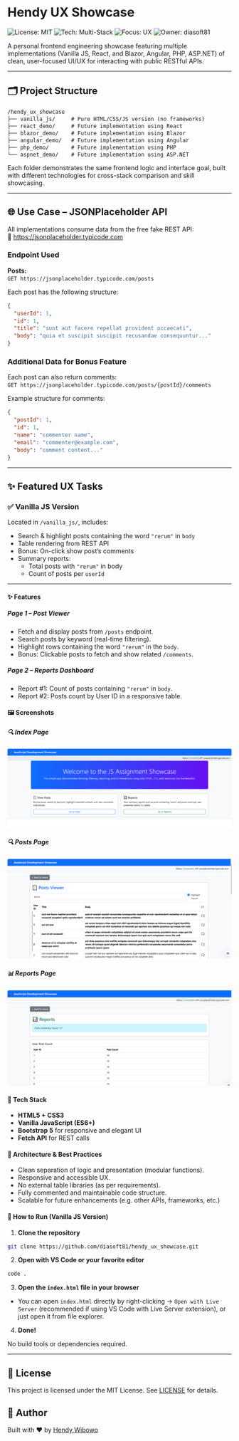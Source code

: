 # Hendy UX Showcase

![License: MIT](https://img.shields.io/badge/License-MIT-green.svg)
![Tech: Multi-Stack](https://img.shields.io/badge/Tech-Vanilla%20JS%20%7C%20React%20%7C%20Blazor%20%7C%20Angular%20%7C%20PHP%20%7C%20ASPNET-blueviolet.svg)
![Focus: UX](https://img.shields.io/badge/Focus-User%20Experience-orange.svg)
![Owner: diasoft81](https://img.shields.io/badge/GitHub-diasoft81-lightgrey.svg)

A personal frontend engineering showcase featuring multiple implementations (Vanilla JS, React, and Blazor, Angular, PHP, ASP.NET) of clean, user-focused UI/UX for interacting with public RESTful APIs.

---

## 🗂 Project Structure

```
/hendy_ux_showcase
├── vanilla_js/     # Pure HTML/CSS/JS version (no frameworks)
├── react_demo/     # Future implementation using React
├── blazor_demo/    # Future implementation using Blazor
├── angular_demo/   # Future implementation using Angular
├── php_demo/       # Future implementation using PHP
└── aspnet_demo/    # Future implementation using ASP.NET
```

Each folder demonstrates the same frontend logic and interface goal, built with different technologies for cross-stack comparison and skill showcasing.

---

## 🌐 Use Case – JSONPlaceholder API

All implementations consume data from the free fake REST API:  
📎 https://jsonplaceholder.typicode.com

### Endpoint Used

**Posts:**  
`GET https://jsonplaceholder.typicode.com/posts`

Each post has the following structure:

```json
{
  "userId": 1,
  "id": 1,
  "title": "sunt aut facere repellat provident occaecati",
  "body": "quia et suscipit suscipit recusandae consequuntur..."
}
```

### Additional Data for Bonus Feature

Each post can also return comments:  
`GET https://jsonplaceholder.typicode.com/posts/{postId}/comments`

Example structure for comments:

```json
{
  "postId": 1,
  "id": 1,
  "name": "commenter name",
  "email": "commenter@example.com",
  "body": "comment content..."
}
```

---

## ✨ Featured UX Tasks

### ✅ Vanilla JS Version
Located in `/vanilla_js/`, includes:
- Search & highlight posts containing the word `"rerum"` in `body`
- Table rendering from REST API
- Bonus: On-click show post’s comments
- Summary reports:
  - Total posts with `"rerum"` in body
  - Count of posts per `userId`

---
#### ✨ Features

##### Page 1 – Post Viewer
- Fetch and display posts from `/posts` endpoint.
- Search posts by keyword (real-time filtering).
- Highlight rows containing the word `"rerum"` in the `body`.
- Bonus: Clickable posts to fetch and show related `/comments`.

##### Page 2 – Reports Dashboard
- Report #1: Count of posts containing `"rerum"` in `body`.
- Report #2: Posts count by User ID in a responsive table.

#### 🖼️ Screenshots

##### 🔍 Index Page
![Index Screenshot](docs/images/index.png)

##### 🔍 Posts Page
![Posts Screenshot](docs/images/posts.png)

##### 📊 Reports Page
![Reports Screenshot](docs/images/reports.png)

#### 🎨 Tech Stack

- **HTML5 + CSS3**
- **Vanilla JavaScript (ES6+)**
- **Bootstrap 5** for responsive and elegant UI
- **Fetch API** for REST calls

#### 🧠 Architecture & Best Practices

- Clean separation of logic and presentation (modular functions).
- Responsive and accessible UX.
- No external table libraries (as per requirements).
- Fully commented and maintainable code structure.
- Scalable for future enhancements (e.g. other APIs, frameworks, etc.)

#### 🧪 How to Run (Vanilla JS Version)

1. **Clone the repository**

```bash
git clone https://github.com/diasoft81/hendy_ux_showcase.git
```

2. **Open with VS Code or your favorite editor**

```bash
code .
```

3. **Open the `index.html` file in your browser**

- You can open `index.html` directly by right-clicking → `Open with Live Server` (recommended if using VS Code with Live Server extension), or just open it from file explorer.

4. **Done!**

No build tools or dependencies required.

---

## 📜 License

This project is licensed under the MIT License. See [LICENSE](LICENSE) for details.

## 🙌 Author

Built with ❤️ by [Hendy Wibowo](https://github.com/diasoft81)
